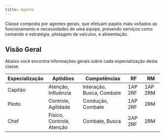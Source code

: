 ```yaml
---
title: Agente
---
```


Classe composta por agentes gerais, que efetuam papéis mais voltados ao funcionamento e necessidades de uma equipe, provendo serviços como comando e estratégia, pilotagem de veículos, e alimentação.

## Visão Geral

Abaixo você encontra informações gerais sobre cada especialização desta classe.

| Especialização | Aptidões                  | Competências              | RF      | RM      |
| -------------- | ------------------------- | ------------------------- | ------- | ------- |
| Capitão        | Atenção, Influência       | Interação, Busca, Combate | 1AP 2RF | 1AP 2RM |
| Piloto         | Controle, Agilidade       | Condução, Combate         | 1AP 2RF | 2RM     |
| Chef           | Físico, Controle, Atenção | Combate, Busca            | 2AP 2RF | 2RM     |
